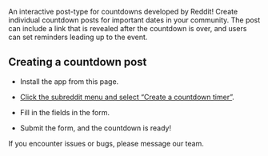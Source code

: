 An interactive post-type for countdowns developed by Reddit!
Create individual countdown posts for important dates in your community.
The post can include a link that is revealed after the countdown is over, and users can set reminders leading up to the event.

## Creating a countdown post

* Install the app from this page.

* [Click the subreddit menu and select “Create a countdown timer”](https://i.redd.it/y7ew9qiqhxic1.png).

* Fill in the fields in the form.

* Submit the form, and the countdown is ready!

If you encounter issues or bugs, please message our team.

